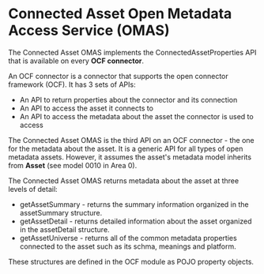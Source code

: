 <!--
  ~ Licensed to the Apache Software Foundation (ASF) under one
  ~ or more contributor license agreements.  See the NOTICE file
  ~ distributed with this work for additional information
  ~ regarding copyright ownership.  The ASF licenses this file
  ~ to you under the Apache License, Version 2.0 (the
  ~ "License"); you may not use this file except in compliance
  ~ with the License.  You may obtain a copy of the License at
  ~
  ~     http://www.apache.org/licenses/LICENSE-2.0
  ~
  ~ Unless required by applicable law or agreed to in writing, software
  ~ distributed under the License is distributed on an "AS IS" BASIS,
  ~ WITHOUT WARRANTIES OR CONDITIONS OF ANY KIND, either express or implied.
  ~ See the License for the specific language governing permissions and
  ~ limitations under the License.
  -->

# Connected Asset Open Metadata Access Service (OMAS)

The Connected Asset OMAS implements the ConnectedAssetProperties API that is
available on every **OCF connector**.

An OCF connector is a connector that supports the open connector framework (OCF).
It has 3 sets of APIs:
* An API to return properties about the connector and its connection
* An API to access the asset it connects to
* An API to access the metadata about the asset the connector is used to access

The Connected Asset OMAS is the third API on an OCF connector - the one for the metadata about the asset.
It is a generic API for all types of open metadata assets.  However, it assumes the
asset's metadata model inherits from **Asset** (see model 0010 in Area 0).

The Connected Asset OMAS returns metadata about the asset at three levels of detail:

* getAssetSummary - returns the summary information organized in the assetSummary structure.
* getAssetDetail - returns detailed information about the asset organized in the assetDetail structure.
* getAssetUniverse - returns all of the common metadata properties connected to the asset such as its schma, meanings
and platform.

These structures are defined in the OCF module as POJO property objects.

